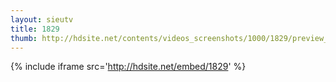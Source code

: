 ```yaml
---
layout: sieutv
title: 1829
thumb: http://hdsite.net/contents/videos_screenshots/1000/1829/preview_360p.mp4.jpg
---
```

{% include iframe src='http://hdsite.net/embed/1829' %}
 

